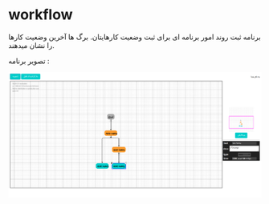 # workflow
برنامه ثبت روند امور
برنامه ای برای ثبت وضعیت کارهایتان.
برگ ها آخرین وضعیت کارها را نشان میدهند.

تصویر برنامه :

![تصویر](https://raw.githubusercontent.com/hghhgh/workflow/master/app.png)

